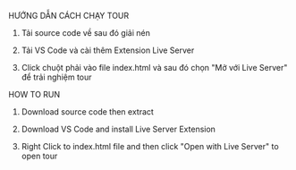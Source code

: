 HƯỚNG DẪN CÁCH CHẠY TOUR


1. Tải source code về sau đó giải nén

2. Tải VS Code và cài thêm Extension Live Server

3. Click chuột phải vào file index.html và sau đó chọn "Mở với Live Server" để trải nghiệm tour


<!-- -------------------------------------------------------- -->

HOW TO RUN


1. Download source code then extract

2. Download VS Code and install Live Server Extension

3. Right Click to index.html file and then click "Open with Live Server" to open tour